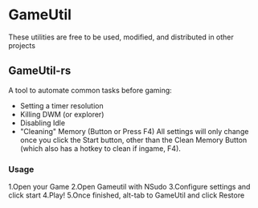 # GameUtil
These utilities are free to be used, modified, and distributed in other projects

## GameUtil-rs

A tool to automate common tasks before gaming:

- Setting a timer resolution
- Killing DWM (or explorer)
- Disabling Idle
- "Cleaning" Memory (Button or Press F4)
All settings will only change once you click the Start button, other than the Clean Memory Button (which also has a hotkey to clean if ingame, F4).

### Usage
1.Open your Game
2.Open Gameutil with NSudo
3.Configure settings and click start
4.Play!
5.Once finished, alt-tab to GameUtil and click Restore
